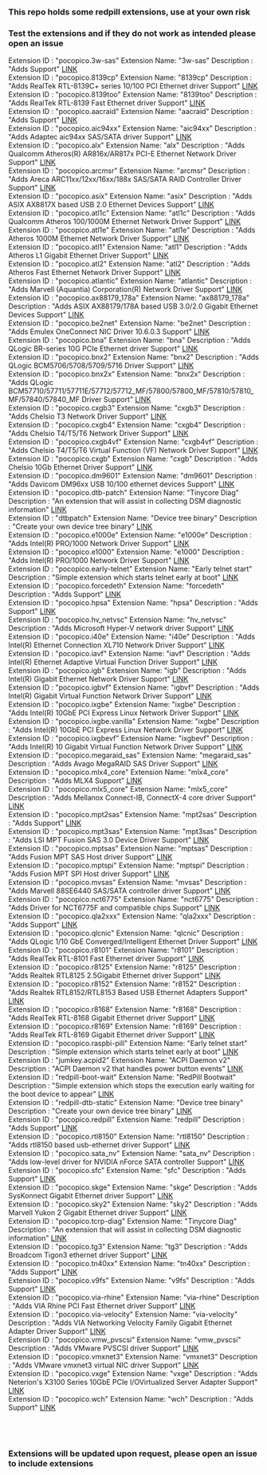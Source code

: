 <h3 align=\”center\”>This repo holds some redpill extensions, use at your own risk</h3>
<h3 align=\”center\”>Test the extensions and if they do not work as intended please open an issue</h3>
Extension ID : "pocopico.3w-sas" Extension Name: "3w-sas" Description : "Adds  Support"
<a href="https://raw.githubusercontent.com/pocopico/rp-ext/master/3w-sas/rpext-index.json">LINK</a><br>
Extension ID : "pocopico.8139cp" Extension Name: "8139cp" Description : "Adds RealTek RTL-8139C+ series 10/100 PCI Ethernet driver Support"
<a href="https://raw.githubusercontent.com/pocopico/rp-ext/master/8139cp/rpext-index.json">LINK</a><br>
Extension ID : "pocopico.8139too" Extension Name: "8139too" Description : "Adds RealTek RTL-8139 Fast Ethernet driver Support"
<a href="https://raw.githubusercontent.com/pocopico/rp-ext/master/8139too/rpext-index.json">LINK</a><br>
Extension ID : "pocopico.aacraid" Extension Name: "aacraid" Description : "Adds  Support"
<a href="https://raw.githubusercontent.com/pocopico/rp-ext/master/aacraid/rpext-index.json">LINK</a><br>
Extension ID : "pocopico.aic94xx" Extension Name: "aic94xx" Description : "Adds Adaptec aic94xx SAS/SATA driver Support"
<a href="https://raw.githubusercontent.com/pocopico/rp-ext/master/aic94xx/rpext-index.json">LINK</a><br>
Extension ID : "pocopico.alx" Extension Name: "alx" Description : "Adds Qualcomm Atheros(R) AR816x/AR817x PCI-E Ethernet Network Driver Support"
<a href="https://raw.githubusercontent.com/pocopico/rp-ext/master/alx/rpext-index.json">LINK</a><br>
Extension ID : "pocopico.arcmsr" Extension Name: "arcmsr" Description : "Adds Areca ARC11xx/12xx/16xx/188x SAS/SATA RAID Controller Driver Support"
<a href="https://raw.githubusercontent.com/pocopico/rp-ext/master/arcmsr/rpext-index.json">LINK</a><br>
Extension ID : "pocopico.asix" Extension Name: "asix" Description : "Adds ASIX AX8817X based USB 2.0 Ethernet Devices Support"
<a href="https://raw.githubusercontent.com/pocopico/rp-ext/master/asix/rpext-index.json">LINK</a><br>
Extension ID : "pocopico.atl1c" Extension Name: "atl1c" Description : "Adds Qualcomm Atheros 100/1000M Ethernet Network Driver Support"
<a href="https://raw.githubusercontent.com/pocopico/rp-ext/master/atl1c/rpext-index.json">LINK</a><br>
Extension ID : "pocopico.atl1e" Extension Name: "atl1e" Description : "Adds Atheros 1000M Ethernet Network Driver Support"
<a href="https://raw.githubusercontent.com/pocopico/rp-ext/master/atl1e/rpext-index.json">LINK</a><br>
Extension ID : "pocopico.atl1" Extension Name: "atl1" Description : "Adds Atheros L1 Gigabit Ethernet Driver Support"
<a href="https://raw.githubusercontent.com/pocopico/rp-ext/master/atl1/rpext-index.json">LINK</a><br>
Extension ID : "pocopico.atl2" Extension Name: "atl2" Description : "Adds Atheros Fast Ethernet Network Driver Support"
<a href="https://raw.githubusercontent.com/pocopico/rp-ext/master/atl2/rpext-index.json">LINK</a><br>
Extension ID : "pocopico.atlantic" Extension Name: "atlantic" Description : "Adds Marvell (Aquantia) Corporation(R) Network Driver Support"
<a href="https://raw.githubusercontent.com/pocopico/rp-ext/master/atlantic/rpext-index.json">LINK</a><br>
Extension ID : "pocopico.ax88179_178a" Extension Name: "ax88179_178a" Description : "Adds ASIX AX88179/178A based USB 3.0/2.0 Gigabit Ethernet Devices Support"
<a href="https://raw.githubusercontent.com/pocopico/rp-ext/master/ax88179_178a/rpext-index.json">LINK</a><br>
Extension ID : "pocopico.be2net" Extension Name: "be2net" Description : "Adds Emulex OneConnect NIC Driver 10.6.0.3 Support"
<a href="https://raw.githubusercontent.com/pocopico/rp-ext/master/be2net/rpext-index.json">LINK</a><br>
Extension ID : "pocopico.bna" Extension Name: "bna" Description : "Adds QLogic BR-series 10G PCIe Ethernet driver Support"
<a href="https://raw.githubusercontent.com/pocopico/rp-ext/master/bna/rpext-index.json">LINK</a><br>
Extension ID : "pocopico.bnx2" Extension Name: "bnx2" Description : "Adds QLogic BCM5706/5708/5709/5716 Driver Support"
<a href="https://raw.githubusercontent.com/pocopico/rp-ext/master/bnx2/rpext-index.json">LINK</a><br>
Extension ID : "pocopico.bnx2x" Extension Name: "bnx2x" Description : "Adds QLogic BCM57710/57711/57711E/57712/57712_MF/57800/57800_MF/57810/57810_MF/57840/57840_MF Driver Support"
<a href="https://raw.githubusercontent.com/pocopico/rp-ext/master/bnx2x/rpext-index.json">LINK</a><br>
Extension ID : "pocopico.cxgb3" Extension Name: "cxgb3" Description : "Adds Chelsio T3 Network Driver Support"
<a href="https://raw.githubusercontent.com/pocopico/rp-ext/master/cxgb3/rpext-index.json">LINK</a><br>
Extension ID : "pocopico.cxgb4" Extension Name: "cxgb4" Description : "Adds Chelsio T4/T5/T6 Network Driver Support"
<a href="https://raw.githubusercontent.com/pocopico/rp-ext/master/cxgb4/rpext-index.json">LINK</a><br>
Extension ID : "pocopico.cxgb4vf" Extension Name: "cxgb4vf" Description : "Adds Chelsio T4/T5/T6 Virtual Function (VF) Network Driver Support"
<a href="https://raw.githubusercontent.com/pocopico/rp-ext/master/cxgb4vf/rpext-index.json">LINK</a><br>
Extension ID : "pocopico.cxgb" Extension Name: "cxgb" Description : "Adds Chelsio 10Gb Ethernet Driver Support"
<a href="https://raw.githubusercontent.com/pocopico/rp-ext/master/cxgb/rpext-index.json">LINK</a><br>
Extension ID : "pocopico.dm9601" Extension Name: "dm9601" Description : "Adds Davicom DM96xx USB 10/100 ethernet devices Support"
<a href="https://raw.githubusercontent.com/pocopico/rp-ext/master/dm9601/rpext-index.json">LINK</a><br>
Extension ID : "pocopico.dtb-patch" Extension Name: "Tinycore Diag" Description : "An extension that will assist in collecting DSM diagnostic information"
<a href="https://raw.githubusercontent.com/pocopico/rp-ext/master/dtb-patch/rpext-index.json">LINK</a><br>
Extension ID : "dtbpatch" Extension Name: "Device tree binary" Description : "Create your own device tree binary"
<a href="https://raw.githubusercontent.com/pocopico/rp-ext/master/dtbpatch/rpext-index.json">LINK</a><br>
Extension ID : "pocopico.e1000e" Extension Name: "e1000e" Description : "Adds Intel(R) PRO/1000 Network Driver Support"
<a href="https://raw.githubusercontent.com/pocopico/rp-ext/master/e1000e/rpext-index.json">LINK</a><br>
Extension ID : "pocopico.e1000" Extension Name: "e1000" Description : "Adds Intel(R) PRO/1000 Network Driver Support"
<a href="https://raw.githubusercontent.com/pocopico/rp-ext/master/e1000/rpext-index.json">LINK</a><br>
Extension ID : "pocopico.early-telnet" Extension Name: "Early telnet start" Description : "Simple extension which starts telnet early at boot"
<a href="https://raw.githubusercontent.com/pocopico/rp-ext/master/early-telnet/rpext-index.json">LINK</a><br>
Extension ID : "pocopico.forcedeth" Extension Name: "forcedeth" Description : "Adds  Support"
<a href="https://raw.githubusercontent.com/pocopico/rp-ext/master/forcedeth/rpext-index.json">LINK</a><br>
Extension ID : "pocopico.hpsa" Extension Name: "hpsa" Description : "Adds  Support"
<a href="https://raw.githubusercontent.com/pocopico/rp-ext/master/hpsa/rpext-index.json">LINK</a><br>
Extension ID : "pocopico.hv_netvsc" Extension Name: "hv_netvsc" Description : "Adds Microsoft Hyper-V network driver Support"
<a href="https://raw.githubusercontent.com/pocopico/rp-ext/master/hv_netvsc/rpext-index.json">LINK</a><br>
Extension ID : "pocopico.i40e" Extension Name: "i40e" Description : "Adds Intel(R) Ethernet Connection XL710 Network Driver Support"
<a href="https://raw.githubusercontent.com/pocopico/rp-ext/master/i40e/rpext-index.json">LINK</a><br>
Extension ID : "pocopico.iavf" Extension Name: "iavf" Description : "Adds Intel(R) Ethernet Adaptive Virtual Function Driver Support"
<a href="https://raw.githubusercontent.com/pocopico/rp-ext/master/iavf/rpext-index.json">LINK</a><br>
Extension ID : "pocopico.igb" Extension Name: "igb" Description : "Adds Intel(R) Gigabit Ethernet Network Driver Support"
<a href="https://raw.githubusercontent.com/pocopico/rp-ext/master/igb/rpext-index.json">LINK</a><br>
Extension ID : "pocopico.igbvf" Extension Name: "igbvf" Description : "Adds Intel(R) Gigabit Virtual Function Network Driver Support"
<a href="https://raw.githubusercontent.com/pocopico/rp-ext/master/igbvf/rpext-index.json">LINK</a><br>
Extension ID : "pocopico.ixgbe" Extension Name: "ixgbe" Description : "Adds Intel(R) 10GbE PCI Express Linux Network Driver Support"
<a href="https://raw.githubusercontent.com/pocopico/rp-ext/master/ixgbe/rpext-index.json">LINK</a><br>
Extension ID : "pocopico.ixgbe.vanilla" Extension Name: "ixgbe" Description : "Adds Intel(R) 10GbE PCI Express Linux Network Driver Support"
<a href="https://raw.githubusercontent.com/pocopico/rp-ext/master/ixgbe.vanilla/rpext-index.json">LINK</a><br>
Extension ID : "pocopico.ixgbevf" Extension Name: "ixgbevf" Description : "Adds Intel(R) 10 Gigabit Virtual Function Network Driver Support"
<a href="https://raw.githubusercontent.com/pocopico/rp-ext/master/ixgbevf/rpext-index.json">LINK</a><br>
Extension ID : "pocopico.megaraid_sas" Extension Name: "megaraid_sas" Description : "Adds Avago MegaRAID SAS Driver Support"
<a href="https://raw.githubusercontent.com/pocopico/rp-ext/master/megaraid_sas/rpext-index.json">LINK</a><br>
Extension ID : "pocopico.mlx4_core" Extension Name: "mlx4_core" Description : "Adds MLX4 Support"
<a href="https://raw.githubusercontent.com/pocopico/rp-ext/master/mlx4_core/rpext-index.json">LINK</a><br>
Extension ID : "pocopico.mlx5_core" Extension Name: "mlx5_core" Description : "Adds Mellanox Connect-IB, ConnectX-4 core driver Support"
<a href="https://raw.githubusercontent.com/pocopico/rp-ext/master/mlx5_core/rpext-index.json">LINK</a><br>
Extension ID : "pocopico.mpt2sas" Extension Name: "mpt2sas" Description : "Adds  Support"
<a href="https://raw.githubusercontent.com/pocopico/rp-ext/master/mpt2sas/rpext-index.json">LINK</a><br>
Extension ID : "pocopico.mpt3sas" Extension Name: "mpt3sas" Description : "Adds LSI MPT Fusion SAS 3.0 Device Driver Support"
<a href="https://raw.githubusercontent.com/pocopico/rp-ext/master/mpt3sas/rpext-index.json">LINK</a><br>
Extension ID : "pocopico.mptsas" Extension Name: "mptsas" Description : "Adds Fusion MPT SAS Host driver Support"
<a href="https://raw.githubusercontent.com/pocopico/rp-ext/master/mptsas/rpext-index.json">LINK</a><br>
Extension ID : "pocopico.mptspi" Extension Name: "mptspi" Description : "Adds Fusion MPT SPI Host driver Support"
<a href="https://raw.githubusercontent.com/pocopico/rp-ext/master/mptspi/rpext-index.json">LINK</a><br>
Extension ID : "pocopico.mvsas" Extension Name: "mvsas" Description : "Adds Marvell 88SE6440 SAS/SATA controller driver Support"
<a href="https://raw.githubusercontent.com/pocopico/rp-ext/master/mvsas/rpext-index.json">LINK</a><br>
Extension ID : "pocopico.nct6775" Extension Name: "nct6775" Description : "Adds Driver for NCT6775F and compatible chips Support"
<a href="https://raw.githubusercontent.com/pocopico/rp-ext/master/nct6775/rpext-index.json">LINK</a><br>
Extension ID : "pocopico.qla2xxx" Extension Name: "qla2xxx" Description : "Adds  Support"
<a href="https://raw.githubusercontent.com/pocopico/rp-ext/master/qla2xxx/rpext-index.json">LINK</a><br>
Extension ID : "pocopico.qlcnic" Extension Name: "qlcnic" Description : "Adds QLogic 1/10 GbE Converged/Intelligent Ethernet Driver Support"
<a href="https://raw.githubusercontent.com/pocopico/rp-ext/master/qlcnic/rpext-index.json">LINK</a><br>
Extension ID : "pocopico.r8101" Extension Name: "r8101" Description : "Adds RealTek RTL-8101 Fast Ethernet driver Support"
<a href="https://raw.githubusercontent.com/pocopico/rp-ext/master/r8101/rpext-index.json">LINK</a><br>
Extension ID : "pocopico.r8125" Extension Name: "r8125" Description : "Adds Realtek RTL8125 2.5Gigabit Ethernet driver Support"
<a href="https://raw.githubusercontent.com/pocopico/rp-ext/master/r8125/rpext-index.json">LINK</a><br>
Extension ID : "pocopico.r8152" Extension Name: "r8152" Description : "Adds Realtek RTL8152/RTL8153 Based USB Ethernet Adapters Support"
<a href="https://raw.githubusercontent.com/pocopico/rp-ext/master/r8152/rpext-index.json">LINK</a><br>
Extension ID : "pocopico.r8168" Extension Name: "r8168" Description : "Adds RealTek RTL-8168 Gigabit Ethernet driver Support"
<a href="https://raw.githubusercontent.com/pocopico/rp-ext/master/r8168/rpext-index.json">LINK</a><br>
Extension ID : "pocopico.r8169" Extension Name: "r8169" Description : "Adds RealTek RTL-8169 Gigabit Ethernet driver Support"
<a href="https://raw.githubusercontent.com/pocopico/rp-ext/master/r8169/rpext-index.json">LINK</a><br>
Extension ID : "pocopico.raspbi-pill" Extension Name: "Early telnet start" Description : "Simple extension which starts telnet early at boot"
<a href="https://raw.githubusercontent.com/pocopico/rp-ext/master/raspbi-pill/rpext-index.json">LINK</a><br>
Extension ID : "jumkey.acpid2" Extension Name: "ACPI Daemon v2" Description : "ACPI Daemon v2 that handles power button events"
<a href="https://github.com/jumkey/redpill-load/raw/develop/redpill-acpid/rpext-index.json">LINK</a><br>
Extension ID : "redpill-boot-wait" Extension Name: "RedPill Bootwait" Description : "Simple extension which stops the execution early waiting for the boot device to appear"
<a href="https://raw.githubusercontent.com/pocopico/rp-ext/master/redpill-boot-wait/rpext-index.json">LINK</a><br>
Extension ID : "redpill-dtb-static" Extension Name: "Device tree binary" Description : "Create your own device tree binary"
<a href="https://raw.githubusercontent.com/pocopico/rp-ext/master/redpill-dtb-static/rpext-index.json">LINK</a><br>
Extension ID : "pocopico.redpill" Extension Name: "redpill" Description : "Adds  Support"
<a href="https://raw.githubusercontent.com/pocopico/rp-ext/master/redpill/rpext-index.json">LINK</a><br>
Extension ID : "pocopico.rtl8150" Extension Name: "rtl8150" Description : "Adds rtl8150 based usb-ethernet driver Support"
<a href="https://raw.githubusercontent.com/pocopico/rp-ext/master/rtl8150/rpext-index.json">LINK</a><br>
Extension ID : "pocopico.sata_nv" Extension Name: "sata_nv" Description : "Adds low-level driver for NVIDIA nForce SATA controller Support"
<a href="https://raw.githubusercontent.com/pocopico/rp-ext/master/sata_nv/rpext-index.json">LINK</a><br>
Extension ID : "pocopico.sfc" Extension Name: "sfc" Description : "Adds  Support"
<a href="https://raw.githubusercontent.com/pocopico/rp-ext/master/sfc/rpext-index.json">LINK</a><br>
Extension ID : "pocopico.skge" Extension Name: "skge" Description : "Adds SysKonnect Gigabit Ethernet driver Support"
<a href="https://raw.githubusercontent.com/pocopico/rp-ext/master/skge/rpext-index.json">LINK</a><br>
Extension ID : "pocopico.sky2" Extension Name: "sky2" Description : "Adds Marvell Yukon 2 Gigabit Ethernet driver Support"
<a href="https://raw.githubusercontent.com/pocopico/rp-ext/master/sky2/rpext-index.json">LINK</a><br>
Extension ID : "pocopico.tcrp-diag" Extension Name: "Tinycore Diag" Description : "An extension that will assist in collecting DSM diagnostic information"
<a href="https://raw.githubusercontent.com/pocopico/rp-ext/master/tcrp-diag/rpext-index.json">LINK</a><br>
Extension ID : "pocopico.tg3" Extension Name: "tg3" Description : "Adds Broadcom Tigon3 ethernet driver Support"
<a href="https://raw.githubusercontent.com/pocopico/rp-ext/master/tg3/rpext-index.json">LINK</a><br>
Extension ID : "pocopico.tn40xx" Extension Name: "tn40xx" Description : "Adds  Support"
<a href="https://raw.githubusercontent.com/pocopico/rp-ext/master/tn40xx/rpext-index.json">LINK</a><br>
Extension ID : "pocopico.v9fs" Extension Name: "v9fs" Description : "Adds  Support"
<a href="https://raw.githubusercontent.com/pocopico/rp-ext/master/v9fs/rpext-index.json">LINK</a><br>
Extension ID : "pocopico.via-rhine" Extension Name: "via-rhine" Description : "Adds VIA Rhine PCI Fast Ethernet driver Support"
<a href="https://raw.githubusercontent.com/pocopico/rp-ext/master/via-rhine/rpext-index.json">LINK</a><br>
Extension ID : "pocopico.via-velocity" Extension Name: "via-velocity" Description : "Adds VIA Networking Velocity Family Gigabit Ethernet Adapter Driver Support"
<a href="https://raw.githubusercontent.com/pocopico/rp-ext/master/via-velocity/rpext-index.json">LINK</a><br>
Extension ID : "pocopico.vmw_pvscsi" Extension Name: "vmw_pvscsi" Description : "Adds VMware PVSCSI driver Support"
<a href="https://raw.githubusercontent.com/pocopico/rp-ext/master/vmw_pvscsi/rpext-index.json">LINK</a><br>
Extension ID : "pocopico.vmxnet3" Extension Name: "vmxnet3" Description : "Adds VMware vmxnet3 virtual NIC driver Support"
<a href="https://raw.githubusercontent.com/pocopico/rp-ext/master/vmxnet3/rpext-index.json">LINK</a><br>
Extension ID : "pocopico.vxge" Extension Name: "vxge" Description : "Adds Neterion's X3100 Series 10GbE PCIe I/OVirtualized Server Adapter Support"
<a href="https://raw.githubusercontent.com/pocopico/rp-ext/master/vxge/rpext-index.json">LINK</a><br>
Extension ID : "pocopico.wch" Extension Name: "wch" Description : "Adds  Support"
<a href="https://raw.githubusercontent.com/pocopico/rp-ext/master/wch/rpext-index.json">LINK</a><br>
<br><br><br>
<h3>Extensions will be updated upon request, please open an issue to include extensions</h3>
